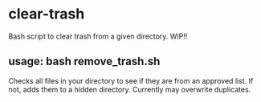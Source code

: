 # clear-trash
Bash script to clear trash from a given directory. WIP!!
<h2> usage: bash remove_trash.sh</h2>
<p>Checks all files in your directory to see if they are from an approved list. If not, adds them to a hidden directory. Currently may overwrite duplicates.</p>
